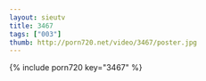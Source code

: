 ```yaml
--- 
layout: sieutv
title: 3467
tags: ["003"]
thumb: http://porn720.net/video/3467/poster.jpg
---
```

{% include porn720 key="3467" %} 
